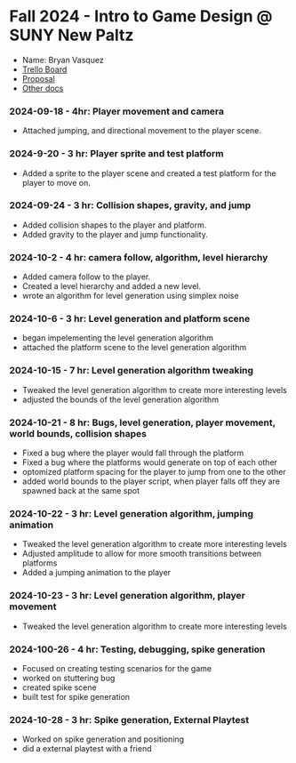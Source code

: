 # Fall 2024 - Intro to Game Design @ SUNY New Paltz
* Name: Bryan Vasquez
* [Trello Board](https://trello.com/b/3Cmn97f0)
* [Proposal](Proposal.pdf)
* [Other docs](todo)

### 2024-09-18 - 4hr: Player movement and camera
* Attached jumping, and directional movement to the player scene.

### 2024-9-20 - 3 hr: Player sprite and test platform
* Added a sprite to the player scene and created a test platform for the player to move on.

### 2024-09-24 - 3 hr: Collision shapes, gravity, and jump
* Added collision shapes to the player and platform.
* Added gravity to the player and jump functionality.

### 2024-10-2 - 4 hr: camera follow, algorithm, level hierarchy
* Added camera follow to the player.
* Created a level hierarchy and added a new level.
* wrote an algorithm for level generation using simplex noise

### 2024-10-6 - 3 hr: Level generation and platform scene
* began impelementing the level generation algorithm 
* attached the platform scene to the level generation algorithm

### 2024-10-15 - 7 hr: Level generation algorithm tweaking
* Tweaked the level generation algorithm to create more interesting levels
* adjusted the bounds of the level generation algorithm

### 2024-10-21 - 8 hr: Bugs, level generation, player movement, world bounds, collision shapes
* Fixed a bug where the player would fall through the platform
* Fixed a bug where the platforms would generate on top of each other
* optomized platform spacing for the player to jump from one to the other
* added world bounds to the player script, when player falls off they are spawned back at the same spot

### 2024-10-22 - 3 hr: Level generation algorithm, jumping animation
* Tweaked the level generation algorithm to create more interesting levels
* Adjusted amplitude to allow for more smooth transitions between platforms
* Added a jumping animation to the player

### 2024-10-23 - 3 hr: Level generation algorithm, player movement
* Tweaked the level generation algorithm to create more interesting levels

### 2024-100-26 - 4 hr: Testing, debugging, spike generation
* Focused on creating testing scenarios for the game
* worked on stuttering bug
* created spike scene
* built test for spike generation

### 2024-10-28 - 3 hr: Spike generation, External Playtest
* Worked on spike generation and positioning
* did a external playtest with a friend



